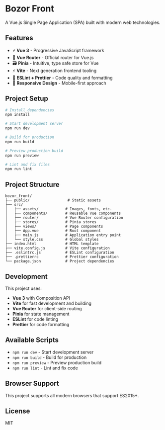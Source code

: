 # Bozor Front

A Vue.js Single Page Application (SPA) built with modern web technologies.

## Features

- ⚡️ **Vue 3** - Progressive JavaScript framework
- 🚦 **Vue Router** - Official router for Vue.js
- 🗃️ **Pinia** - Intuitive, type safe store for Vue
- ⚡️ **Vite** - Next generation frontend tooling
- 🎨 **ESLint + Prettier** - Code quality and formatting
- 📱 **Responsive Design** - Mobile-first approach

## Project Setup

```bash
# Install dependencies
npm install

# Start development server
npm run dev

# Build for production
npm run build

# Preview production build
npm run preview

# Lint and fix files
npm run lint
```

## Project Structure

```
bozor_front/
├── public/                 # Static assets
├── src/
│   ├── assets/            # Images, fonts, etc.
│   ├── components/        # Reusable Vue components
│   ├── router/            # Vue Router configuration
│   ├── stores/            # Pinia stores
│   ├── views/             # Page components
│   ├── App.vue            # Root component
│   ├── main.js            # Application entry point
│   └── style.css          # Global styles
├── index.html             # HTML template
├── vite.config.js         # Vite configuration
├── .eslintrc.js           # ESLint configuration
├── .prettierrc            # Prettier configuration
└── package.json           # Project dependencies
```

## Development

This project uses:

- **Vue 3** with Composition API
- **Vite** for fast development and building
- **Vue Router** for client-side routing
- **Pinia** for state management
- **ESLint** for code linting
- **Prettier** for code formatting

## Available Scripts

- `npm run dev` - Start development server
- `npm run build` - Build for production
- `npm run preview` - Preview production build
- `npm run lint` - Lint and fix code

## Browser Support

This project supports all modern browsers that support ES2015+.

## License

MIT
